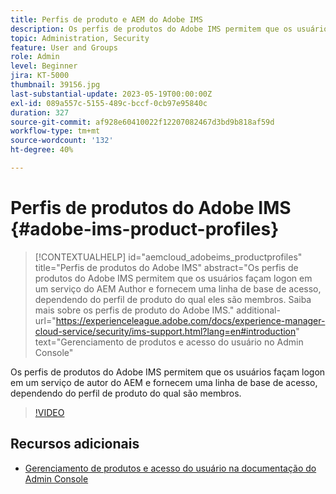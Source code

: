 ```yaml
---
title: Perfis de produto e AEM do Adobe IMS
description: Os perfis de produtos do Adobe IMS permitem que os usuários façam logon em um serviço de autor do AEM e fornecem uma linha de base de acesso, dependendo do perfil de produto do qual são membros.
topic: Administration, Security
feature: User and Groups
role: Admin
level: Beginner
jira: KT-5000
thumbnail: 39156.jpg
last-substantial-update: 2023-05-19T00:00:00Z
exl-id: 089a557c-5155-489c-bccf-0cb97e95840c
duration: 327
source-git-commit: af928e60410022f12207082467d3bd9b818af59d
workflow-type: tm+mt
source-wordcount: '132'
ht-degree: 40%

---
```


# Perfis de produtos do Adobe IMS {#adobe-ims-product-profiles}

>[!CONTEXTUALHELP]
>id="aemcloud_adobeims_productprofiles"
>title="Perfis de produtos do Adobe IMS"
>abstract="Os perfis de produtos do Adobe IMS permitem que os usuários façam logon em um serviço do AEM Author e fornecem uma linha de base de acesso, dependendo do perfil de produto do qual eles são membros. Saiba mais sobre os perfis de produto do Adobe IMS."
>additional-url="https://experienceleague.adobe.com/docs/experience-manager-cloud-service/security/ims-support.html?lang=en#introduction" text="Gerenciamento de produtos e acesso do usuário no Admin Console"

Os perfis de produtos do Adobe IMS permitem que os usuários façam logon em um serviço de autor do AEM e fornecem uma linha de base de acesso, dependendo do perfil de produto do qual são membros.

>[!VIDEO](https://video.tv.adobe.com/v/39156?quality=12&learn=on)

## Recursos adicionais

+ [Gerenciamento de produtos e acesso do usuário na documentação do Admin Console](https://experienceleague.adobe.com/docs/experience-manager-cloud-service/security/ims-support.html#managing-products-and-user-access-in-admin-console)
